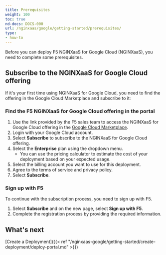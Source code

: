 ```yaml
---
title: Prerequisites
weight: 100
toc: true
nd-docs: DOCS-000
url: /nginxaas/google/getting-started/prerequisites/
type:
- how-to
---
```


Before you can deploy F5 NGINXaaS for Google Cloud (NGINXaaS), you need to complete some prerequisites.

## Subscribe to the NGINXaaS for Google Cloud offering

If it's your first time using NGINXaaS for Google Cloud, you need to find the offering in the Google Cloud Marketplace and subscribe to it:

### Find the F5 NGINXaaS for Google Cloud offering in the portal

1. Use the link provided by the F5 sales team to access the NGINXaaS for Google Cloud offering in the [Google Cloud Marketplace](https://console.cloud.google.com/marketplace).
1. Login with your Google Cloud account.
1. Select **Subscribe** to subscribe to the NGINXaaS for Google Cloud offering.
1. Select the **Enterprise** plan using the dropdown menu.
   - You can use the pricing calculator to estimate the cost of your deployment
   based on your expected usage.
1. Select the billing account you want to use for this deployment.
1. Agree to the terms of service and privacy policy.
1. Select **Subscribe**.

### Sign up with F5

To continue with the subscription process, you need to sign up with F5.

1. Select **Subscribe** and on the new page, select **Sign up with F5**.
1. Complete the registration process by providing the required information.

## What's next

[Create a Deployment]({{< ref "/nginxaas-google/getting-started/create-deployment/deploy-portal.md" >}})
